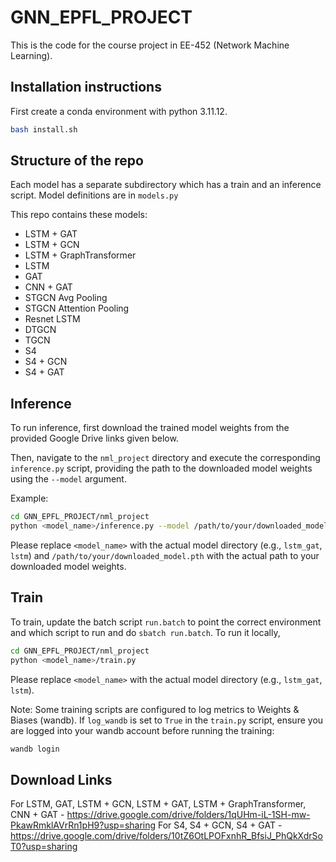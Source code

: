 # GNN_EPFL_PROJECT

This is the code for the course project in EE-452 (Network Machine Learning).

## Installation instructions

First create a conda environment with python 3.11.12.

```bash
bash install.sh
```

## Structure of the repo

Each model has a separate subdirectory which has a train and an inference script. Model definitions are in `models.py`

This repo contains these models:

*   LSTM + GAT
*   LSTM + GCN
*   LSTM + GraphTransformer
*   LSTM
*   GAT
*   CNN + GAT
*   STGCN Avg Pooling
*   STGCN Attention Pooling
*   Resnet LSTM
*   DTGCN
*   TGCN
*   S4 
*   S4 + GCN
*   S4 + GAT

## Inference

To run inference, first download the trained model weights from the provided Google Drive links given below.

Then, navigate to the `nml_project` directory and execute the corresponding `inference.py` script, providing the path to the downloaded model weights using the `--model` argument.

Example:

```bash
cd GNN_EPFL_PROJECT/nml_project
python <model_name>/inference.py --model /path/to/your/downloaded_model.pth
```

Please replace `<model_name>` with the actual model directory (e.g., `lstm_gat`, `lstm`) and `/path/to/your/downloaded_model.pth` with the actual path to your downloaded model weights.

## Train

To train, update the batch script `run.batch` to point the correct environment and which script to run and do `sbatch run.batch`. To run it locally,

```bash
cd GNN_EPFL_PROJECT/nml_project
python <model_name>/train.py
```

Please replace `<model_name>` with the actual model directory (e.g., `lstm_gat`, `lstm`).

Note: Some training scripts are configured to log metrics to Weights & Biases (wandb). If `log_wandb` is set to `True` in the `train.py` script, ensure you are logged into your wandb account before running the training:

```bash
wandb login
```

## Download Links

For LSTM, GAT, LSTM + GCN, LSTM + GAT, LSTM + GraphTransformer, CNN + GAT - https://drive.google.com/drive/folders/1qUHm-iL-1SH-mw-PkawRmklAVrRn1pH9?usp=sharing
For S4, S4 + GCN, S4 + GAT - https://drive.google.com/drive/folders/10tZ6OtLPOFxnhR_BfsiJ_PhQkXdrSoT0?usp=sharing
